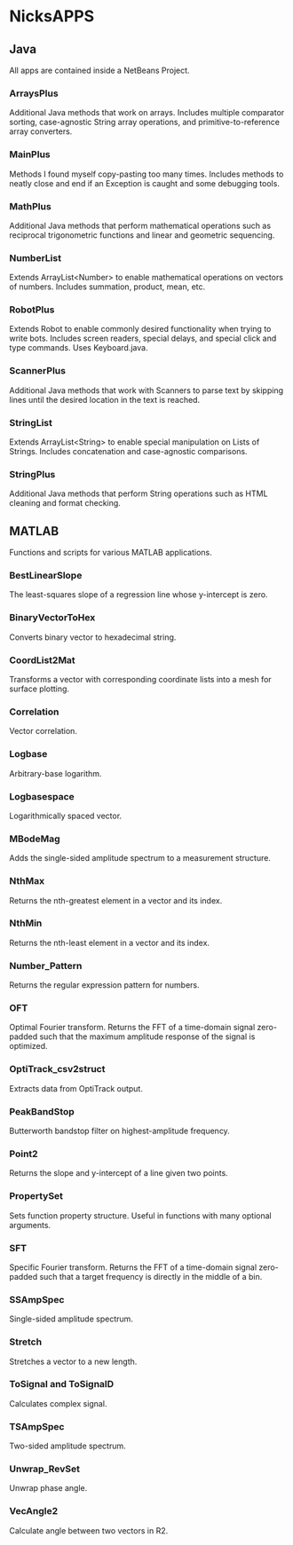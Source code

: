 # NicksAPPS

## Java
All apps are contained inside a NetBeans Project.

### ArraysPlus
Additional Java methods that work on arrays. Includes multiple comparator sorting, case-agnostic String array operations, and primitive-to-reference array converters.

### MainPlus
Methods I found myself copy-pasting too many times. Includes methods to neatly close and end if an Exception is caught and some debugging tools.

### MathPlus
Additional Java methods that perform mathematical operations such as reciprocal trigonometric functions and linear and geometric sequencing.

### NumberList
Extends ArrayList\<Number\> to enable mathematical operations on vectors of numbers. Includes summation, product, mean, etc.

### RobotPlus
Extends Robot to enable commonly desired functionality when trying to write bots. Includes screen readers, special delays, and special click and type commands. Uses Keyboard.java.

### ScannerPlus
Additional Java methods that work with Scanners to parse text by skipping lines until the desired location in the text is reached.

### StringList
Extends ArrayList\<String\> to enable special manipulation on Lists of Strings. Includes concatenation and case-agnostic comparisons.

### StringPlus
Additional Java methods that perform String operations such as HTML cleaning and format checking.

## MATLAB
Functions and scripts for various MATLAB applications.

### BestLinearSlope
The least-squares slope of a regression line whose y-intercept is zero.

### BinaryVectorToHex
Converts binary vector to hexadecimal string.

### CoordList2Mat
Transforms a vector with corresponding coordinate lists into a mesh for surface plotting.

### Correlation
Vector correlation.

### Logbase
Arbitrary-base logarithm.

### Logbasespace
Logarithmically spaced vector.

### MBodeMag
Adds the single-sided amplitude spectrum to a measurement structure.

### NthMax
Returns the nth-greatest element in a vector and its index.

### NthMin
Returns the nth-least element in a vector and its index.

### Number_Pattern
Returns the regular expression pattern for numbers.

### OFT
Optimal Fourier transform. Returns the FFT of a time-domain signal zero-padded such that the maximum amplitude response of the signal is optimized.

### OptiTrack_csv2struct
Extracts data from OptiTrack output.

### PeakBandStop
Butterworth bandstop filter on highest-amplitude frequency.

### Point2
Returns the slope and y-intercept of a line given two points.

### PropertySet
Sets function property structure. Useful in functions with many optional arguments.

### SFT
Specific Fourier transform. Returns the FFT of a time-domain signal zero-padded such that a target frequency is directly in the middle of a bin.

### SSAmpSpec
Single-sided amplitude spectrum.

### Stretch
Stretches a vector to a new length.

### ToSignal and ToSignalD
Calculates complex signal.

### TSAmpSpec
Two-sided amplitude spectrum.

### Unwrap_RevSet
Unwrap phase angle.

### VecAngle2
Calculate angle between two vectors in R2.
